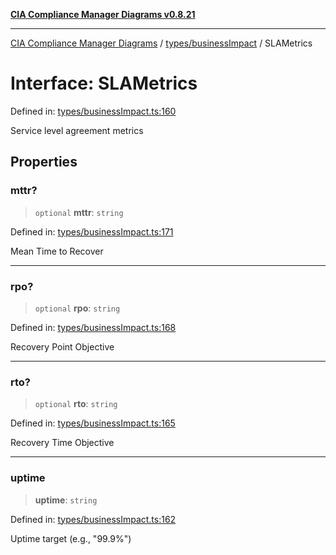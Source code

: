 [**CIA Compliance Manager Diagrams v0.8.21**](../../../README.md)

***

[CIA Compliance Manager Diagrams](../../../modules.md) / [types/businessImpact](../README.md) / SLAMetrics

# Interface: SLAMetrics

Defined in: [types/businessImpact.ts:160](https://github.com/Hack23/cia-compliance-manager/blob/689e67e40bb6afe811128d672a0d7dd5fcbdaea5/src/types/businessImpact.ts#L160)

Service level agreement metrics

## Properties

### mttr?

> `optional` **mttr**: `string`

Defined in: [types/businessImpact.ts:171](https://github.com/Hack23/cia-compliance-manager/blob/689e67e40bb6afe811128d672a0d7dd5fcbdaea5/src/types/businessImpact.ts#L171)

Mean Time to Recover

***

### rpo?

> `optional` **rpo**: `string`

Defined in: [types/businessImpact.ts:168](https://github.com/Hack23/cia-compliance-manager/blob/689e67e40bb6afe811128d672a0d7dd5fcbdaea5/src/types/businessImpact.ts#L168)

Recovery Point Objective

***

### rto?

> `optional` **rto**: `string`

Defined in: [types/businessImpact.ts:165](https://github.com/Hack23/cia-compliance-manager/blob/689e67e40bb6afe811128d672a0d7dd5fcbdaea5/src/types/businessImpact.ts#L165)

Recovery Time Objective

***

### uptime

> **uptime**: `string`

Defined in: [types/businessImpact.ts:162](https://github.com/Hack23/cia-compliance-manager/blob/689e67e40bb6afe811128d672a0d7dd5fcbdaea5/src/types/businessImpact.ts#L162)

Uptime target (e.g., "99.9%")
